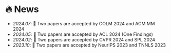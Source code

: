 # 🔥 News
- *2024.07*: 🎉 Two papers are accepted by COLM 2024 and ACM MM 2024 
- *2024.05*: 🎉 Two papers are accepted by ACL 2024 (One Findings)
- *2024.02*: 🎉 Two papers are accepted by CVPR 2024 and SPL 2024
- *2023.10*: 🎉 Two papers are accepted by NeurIPS 2023 and TNNLS 2023
